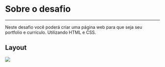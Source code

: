 # Sobre o desafio

---

Neste desafio você poderá criar uma página web para que seja seu portfolio e currículo. Utilizando HTML e CSS.

## Layout

<img src="./base_page-waffle.png">
